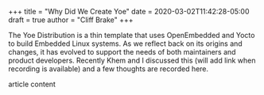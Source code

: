 +++
title = "Why Did We Create Yoe"
date = 2020-03-02T11:42:28-05:00
draft = true
author = "Cliff Brake"
+++

The Yoe Distribution is a thin template that uses OpenEmbedded and Yocto to
build Embedded Linux systems. As we reflect back on its origins and changes, it
has evolved to support the needs of both maintainers and product developers.
Recently Khem and I discussed this (will add link when recording is available)
and a few thoughts are recorded here.

<!--more-->

article content
